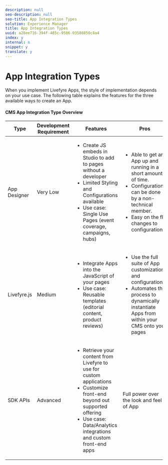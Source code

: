 ```yaml
---
description: null
seo-description: null
seo-title: App Integration Types
solution: Experience Manager
title: App Integration Types
uuid: a28ee716-394f-485c-9586-03588850c8a4
index: y
internal: n
snippet: y
translate: y
---
```


# App Integration Types

When you implement Livefyre Apps, the style of implementation depends on your use case. The following table explains the features for the three available ways to create an App.

#### CMS App Integration Type Overview
<table id="table_n4l_r4r_tz">  
 <thead> 
  <tr> 
   <th class="entry"> Type</th> 
   <th class="entry"> Development Requirement</th> 
   <th class="entry"> Features</th> 
   <th class="entry"> Pros </th> 
   <th class="entry"> Limitations</th> 
  </tr> 
 </thead>
 <tbody> 
  <tr> 
   <td> App Designer</td> 
   <td> Very Low</td> 
   <td> 
    <ul id="ul_o4l_r4r_tz"> 
     <li>Create JS embeds in Studio to add to pages without a developer</li> 
     <li>Limited Styling and Configurations available</li> 
     <li>Use case: Single Use Pages (event coverage, campaigns, hubs)</li> 
    </ul> </td> 
   <td> 
    <ul id="ul_mxj_qhw_sbb"> 
     <li>Able to get an App up and running in a short amount of time.</li> 
     <li>Configurations can be done by a non-technical member.</li> 
     <li>Easy on the fly changes to configurations</li> 
    </ul> </td> 
   <td> 
    <ul id="ul_j3h_bvk_rbb"> 
     <li>Must create an App using Livefyre Studio first</li> 
     <li>Not automated</li> 
    </ul> </td> 
  </tr> 
  <tr> 
   <td> Livefyre.js</td> 
   <td> Medium</td> 
   <td> 
    <ul id="ul_p4l_r4r_tz"> 
     <li>Integrate Apps into the JavaScript of your pages</li> 
     <li>Use case: Reusable templates (editorial content, product reviews)</li> 
    </ul> </td> 
   <td> 
    <ul id="ul_wk1_15k_rbb"> 
     <li>Use the full suite of App customizations and configurations</li> 
     <li>Automates the process to dynamically instantiate Apps from within your CMS onto your pages</li> 
    </ul> </td> 
   <td> 
    <ul id="ul_urm_ztk_rbb"> 
     <li>Need a developer up front. </li> 
    </ul> </td> 
  </tr> 
  <tr> 
   <td> SDK APIs</td> 
   <td> Advanced</td> 
   <td> 
    <ul id="ul_q4l_r4r_tz"> 
     <li>Retrieve your content from Livefyre to use for custom applications</li> 
     <li>Customize front-end beyond out supported offering</li> 
     <li>Use case: Data/Analytics integrations and custom front-end apps</li> 
    </ul> </td> 
   <td> Full power over the look and feel of App</td> 
   <td> 
    <ul id="ul_dng_vhw_sbb"> 
     <li>Requires development up front.</li> 
     <li>Higher level of dev effort to implement.</li> 
    </ul> </td> 
  </tr> 
 </tbody> 
</table>


